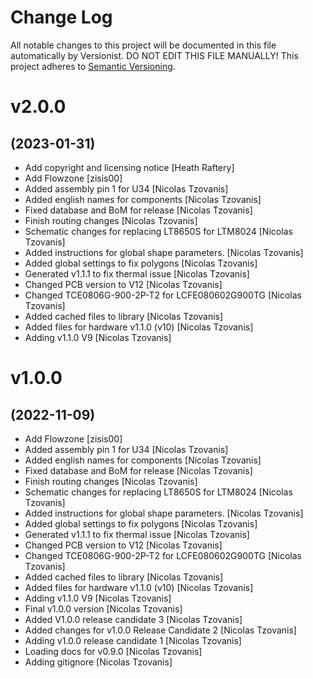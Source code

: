 # Change Log

All notable changes to this project will be documented in this file
automatically by Versionist. DO NOT EDIT THIS FILE MANUALLY!
This project adheres to [Semantic Versioning](http://semver.org/).

# v2.0.0
## (2023-01-31)

* Add copyright and licensing notice [Heath Raftery]
* Add Flowzone [zisis00]
* Added assembly pin 1 for U34 [Nicolas Tzovanis]
* Added english names for components [Nicolas Tzovanis]
* Fixed database and BoM for release [Nicolas Tzovanis]
* Finish routing changes [Nicolas Tzovanis]
* Schematic changes for replacing LT8650S for LTM8024 [Nicolas Tzovanis]
* Added instructions for global shape parameters. [Nicolas Tzovanis]
* Added global settings to fix polygons [Nicolas Tzovanis]
* Generated v1.1.1 to fix thermal issue [Nicolas Tzovanis]
* Changed PCB version to V12 [Nicolas Tzovanis]
* Changed TCE0806G-900-2P-T2 for LCFE080602G900TG [Nicolas Tzovanis]
* Added cached files to library [Nicolas Tzovanis]
* Added files for hardware v1.1.0 (v10) [Nicolas Tzovanis]
* Adding v1.1.0 V9 [Nicolas Tzovanis]

# v1.0.0
## (2022-11-09)

* Add Flowzone [zisis00]
* Added assembly pin 1 for U34 [Nicolas Tzovanis]
* Added english names for components [Nicolas Tzovanis]
* Fixed database and BoM for release [Nicolas Tzovanis]
* Finish routing changes [Nicolas Tzovanis]
* Schematic changes for replacing LT8650S for LTM8024 [Nicolas Tzovanis]
* Added instructions for global shape parameters. [Nicolas Tzovanis]
* Added global settings to fix polygons [Nicolas Tzovanis]
* Generated v1.1.1 to fix thermal issue [Nicolas Tzovanis]
* Changed PCB version to V12 [Nicolas Tzovanis]
* Changed TCE0806G-900-2P-T2 for LCFE080602G900TG [Nicolas Tzovanis]
* Added cached files to library [Nicolas Tzovanis]
* Added files for hardware v1.1.0 (v10) [Nicolas Tzovanis]
* Adding v1.1.0 V9 [Nicolas Tzovanis]
* Final v1.0.0 version [Nicolas Tzovanis]
* Added V1.0.0 release candidate 3 [Nicolas Tzovanis]
* Added changes for v1.0.0 Release Candidate 2 [Nicolas Tzovanis]
* Adding v1.0.0 release candidate 1 [Nicolas Tzovanis]
* Loading docs for v0.9.0 [Nicolas Tzovanis]
* Adding gitignore [Nicolas Tzovanis]

